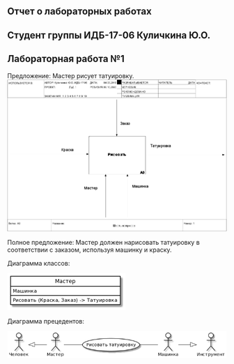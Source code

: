 ## Отчет о лабораторных работах 
## Студент группы ИДБ-17-06 Куличкина Ю.О.

## Лабораторная работа №1

Предложение: Мастер рисует татуировку.
![none](https://github.com/kulichkinayuliya/kulichkinayuliya.github.io/blob/master/lab1/modeldiagram.png)

Полное предложение: Мастер должен нарисовать татуировку в соответствии с заказом, используя машинку и краску.

Диаграмма классов:

![none](https://github.com/kulichkinayuliya/kulichkinayuliya.github.io/blob/master/lab1/ClassDaigram.png)

Диаграмма прецедентов:

![none](https://github.com/kulichkinayuliya/kulichkinayuliya.github.io/blob/master/lab1/PrnDiagram.png)
